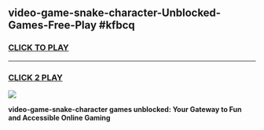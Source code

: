 
## video-game-snake-character-Unblocked-Games-Free-Play #kfbcq
<h3>
<a href="https://us.freeplayer.one?title=video-game-snake-character&ref=9M">CLICK TO PLAY</a></h3>
<hr>

<h3>
<a href="https://us.freeplayer.one?title=video-game-snake-character&ref=9M">CLICK 2 PLAY</a>
  
</h3>

<a href="https://us.freeplayer.one?title=video-game-snake-character&ref=9M"><img src="https://clearcache.store/games.png"></a>


**video-game-snake-character games unblocked: Your Gateway to Fun and Accessible Online Gaming**

